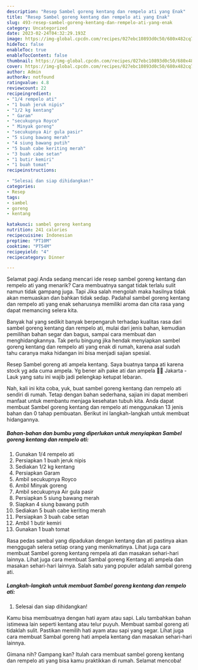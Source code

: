 ```yaml
---
description: "Resep Sambel goreng kentang dan rempelo ati yang Enak"
title: "Resep Sambel goreng kentang dan rempelo ati yang Enak"
slug: 493-resep-sambel-goreng-kentang-dan-rempelo-ati-yang-enak
category: Uncategorized
date: 2023-02-24T04:32:29.193Z
image: https://img-global.cpcdn.com/recipes/027ebc10893d0c50/680x482cq70/sambel-goreng-kentang-dan-rempelo-ati-foto-resep-utama.jpg
hideToc: false
enableToc: true
enableTocContent: false
thumbnail: https://img-global.cpcdn.com/recipes/027ebc10893d0c50/680x482cq70/sambel-goreng-kentang-dan-rempelo-ati-foto-resep-utama.jpg
cover: https://img-global.cpcdn.com/recipes/027ebc10893d0c50/680x482cq70/sambel-goreng-kentang-dan-rempelo-ati-foto-resep-utama.jpg
author: Admin
authorAv: notfound
ratingvalue: 4.8
reviewcount: 22
recipeingredient:
- "1/4 rempelo ati"
- "1 buah jeruk nipis"
- "1/2 kg kentang"
- " Garam"
- "secukupnya Royco"
- " Minyak goreng"
- "secukupnya Air gula pasir"
- "5 siung bawang merah"
- "4 siung bawang putih"
- "5 buah cabe keriting merah"
- "3 buah cabe setan"
- "1 butir kemiri"
- "1 buah tomat"
recipeinstructions:

- "Selesai dan siap dihidangkan!"
categories:
- Resep
tags:
- sambel
- goreng
- kentang

katakunci: sambel goreng kentang 
nutrition: 241 calories
recipecuisine: Indonesian
preptime: "PT10M"
cooktime: "PT54M"
recipeyield: "4"
recipecategory: Dinner

---
```



Selamat pagi Anda sedang mencari ide resep sambel goreng kentang dan rempelo ati yang menarik? Cara membuatnya sangat tidak terlalu sulit namun tidak gampang juga. Tapi Jika salah mengolah maka hasilnya tidak akan memuaskan dan bahkan tidak sedap. Padahal sambel goreng kentang dan rempelo ati yang enak seharusnya memiliki aroma dan cita rasa yang dapat memancing selera kita.


Banyak hal yang sedikit banyak berpengaruh terhadap kualitas rasa dari sambel goreng kentang dan rempelo ati, mulai dari jenis bahan, kemudian pemilihan bahan segar dan bagus, sampai cara membuat dan menghidangkannya. Tak perlu bingung jika hendak menyiapkan sambel goreng kentang dan rempelo ati yang enak di rumah, karena asal sudah tahu caranya maka hidangan ini bisa menjadi sajian spesial.

Resep Sambel goreng ati ampela kentang. Saya buatnya tanpa ati karena stock yg ada cuma ampela. Yg bener aih pake ati dan ampela 😬😬 Jakarta - Lauk yang satu ini wajib jadi pelengkap ketupat lebaran.


Nah, kali ini kita coba, yuk, buat sambel goreng kentang dan rempelo ati sendiri di rumah. Tetap dengan bahan sederhana, sajian ini dapat memberi manfaat untuk membantu menjaga kesehatan tubuh kita. Anda dapat membuat Sambel goreng kentang dan rempelo ati menggunakan 13 jenis bahan dan 0 tahap pembuatan. Berikut ini langkah-langkah untuk membuat hidangannya.

<!--inarticleads1-->

##### Bahan-bahan dan bumbu yang diperlukan untuk menyiapkan Sambel goreng kentang dan rempelo ati:

1. Gunakan 1/4 rempelo ati
1. Persiapkan 1 buah jeruk nipis
1. Sediakan 1/2 kg kentang
1. Persiapkan  Garam
1. Ambil secukupnya Royco
1. Ambil  Minyak goreng
1. Ambil secukupnya Air gula pasir
1. Persiapkan 5 siung bawang merah
1. Siapkan 4 siung bawang putih
1. Sediakan 5 buah cabe keriting merah
1. Persiapkan 3 buah cabe setan
1. Ambil 1 butir kemiri
1. Gunakan 1 buah tomat


Rasa pedas sambal yang dipadukan dengan kentang dan ati pastinya akan menggugah selera setiap orang yang menikmatinya. Lihat juga cara membuat Sambel goreng kentang rempela ati dan masakan sehari-hari lainnya. Lihat juga cara membuat Sambal goreng Kentang ati ampela dan masakan sehari-hari lainnya. Salah satu yang populer adalah sambal goreng ati. 

<!--inarticleads2-->

##### Langkah-langkah untuk membuat Sambel goreng kentang dan rempelo ati:


1. Selesai dan siap dihidangkan!

Kamu bisa membuatnya dengan hati ayam atau sapi. Lalu tambahkan bahan istimewa lain seperti kentang atau telur puyuh. Membuat sambal goreng ati tidaklah sulit. Pastikan memilih hati ayam atau sapi yang segar. Lihat juga cara membuat Sambal goreng hati ampela kentang dan masakan sehari-hari lainnya. 

Gimana nih? Gampang kan? Itulah cara membuat sambel goreng kentang dan rempelo ati yang bisa kamu praktikkan di rumah. Selamat mencoba!
